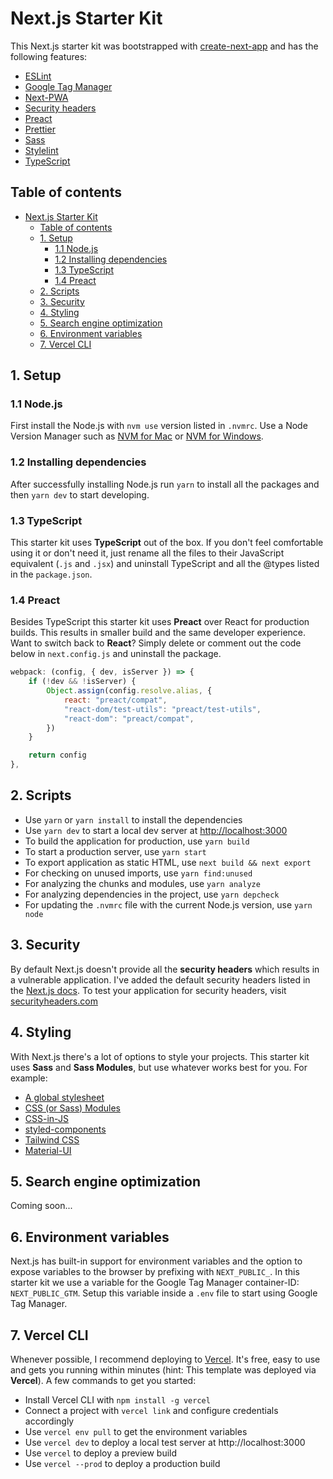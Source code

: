 # Next.js Starter Kit

This Next.js starter kit was bootstrapped with [create-next-app](https://nextjs.org/docs/api-reference/create-next-app) and has the following features:

- [ESLint](https://eslint.org/)
- [Google Tag Manager](https://tagmanager.google.com/#/homeeslint)
- [Next-PWA](https://www.npmjs.com/package/next-pwa)
- [Security headers](https://nextjs.org/docs/advanced-features/security-headers)
- [Preact](https://preactjs.com/)
- [Prettier](https://prettier.io/)
- [Sass](https://sass-lang.com/)
- [Stylelint](https://stylelint.io/)
- [TypeScript](https://www.typescriptlang.org/)

## Table of contents

- [Next.js Starter Kit](#nextjs-starter-kit)
  - [Table of contents](#table-of-contents)
  - [1. Setup](#1-setup)
    - [1.1 Node.js](#11-nodejs)
    - [1.2 Installing dependencies](#12-installing-dependencies)
    - [1.3 TypeScript](#13-typescript)
    - [1.4 Preact](#14-preact)
  - [2. Scripts](#2-scripts)
  - [3. Security](#3-security)
  - [4. Styling](#4-styling)
  - [5. Search engine optimization](#5-search-engine-optimization)
  - [6. Environment variables](#6-environment-variables)
  - [7. Vercel CLI](#7-vercel-cli)

## 1. Setup

### 1.1 Node.js

First install the Node.js with `nvm use` version listed in `.nvmrc`. Use a Node Version Manager such as [NVM for Mac](https://github.com/nvm-sh/nvm) or [NVM for Windows](https://github.com/coreybutler/nvm-windows).

### 1.2 Installing dependencies

After successfully installing Node.js run `yarn` to install all the packages and then `yarn dev` to start developing.

### 1.3 TypeScript

This starter kit uses **TypeScript** out of the box. If you don't feel comfortable using it or don't need it, just rename all the files to their JavaScript equivalent (`.js` and `.jsx`) and uninstall TypeScript and all the @types listed in the `package.json`.

### 1.4 Preact

Besides TypeScript this starter kit uses **Preact** over React for production builds. This results in smaller build and the same developer experience. Want to switch back to **React**? Simply delete or comment out the code below in `next.config.js` and uninstall the package.

```js
webpack: (config, { dev, isServer }) => {
	if (!dev && !isServer) {
		Object.assign(config.resolve.alias, {
			react: "preact/compat",
			"react-dom/test-utils": "preact/test-utils",
			"react-dom": "preact/compat",
		})
	}

	return config
},
```

## 2. Scripts

- Use `yarn` or `yarn install` to install the dependencies
- Use `yarn dev` to start a local dev server at [http://localhost:3000](http://localhost:3000)
- To build the application for production, use `yarn build`
- To start a production server, use `yarn start`
- To export application as static HTML, use `next build && next export`
- For checking on unused imports, use `yarn find:unused`
- For analyzing the chunks and modules, use `yarn analyze`
- For analyzing dependencies in the project, use `yarn depcheck`
- For updating the `.nvmrc` file with the current Node.js version, use `yarn node`

## 3. Security

By default Next.js doesn't provide all the **security headers** which results in a vulnerable application. I've added the default security headers listed in the [Next.js docs](https://nextjs.org/docs/advanced-features/security-headers). To test your application for security headers, visit [securityheaders.com](https://securityheaders.com/)

## 4. Styling

With Next.js there's a lot of options to style your projects. This starter kit uses **Sass** and **Sass Modules**, but use whatever works best for you. For example:

- [A global stylesheet](https://nextjs.org/docs/basic-features/built-in-css-support#adding-a-global-stylesheet)
- [CSS (or Sass) Modules](https://nextjs.org/docs/basic-features/built-in-css-support#adding-component-level-css)
- [CSS-in-JS](https://nextjs.org/docs/basic-features/built-in-css-support#css-in-js)
- [styled-components](https://styled-components.com/)
- [Tailwind CSS](https://tailwindcss.com/)
- [Material-UI](https://mui.com/)

## 5. Search engine optimization

Coming soon...

## 6. Environment variables

Next.js has built-in support for environment variables and the option to expose variables to the browser by prefixing with `NEXT_PUBLIC_`. In this starter kit we use a variable for the Google Tag Manager container-ID: `NEXT_PUBLIC_GTM`. Setup this variable inside a `.env` file to start using Google Tag Manager.

## 7. Vercel CLI

Whenever possible, I recommend deploying to [Vercel](https://vercel.com/). It's free, easy to use and gets you running within minutes (hint: This template was deployed via **Vercel**). A few commands to get you started:

- Install Vercel CLI with `npm install -g vercel`
- Connect a project with `vercel link` and configure credentials accordingly
- Use `vercel env pull` to get the environment variables
- Use `vercel dev` to deploy a local test server at http://localhost:3000
- Use `vercel` to deploy a preview build
- Use `vercel --prod` to deploy a production build
